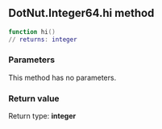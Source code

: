 ## DotNut.Integer64.hi method


```lua
function hi()
// returns: integer
```


### Parameters

This method has no parameters.

### Return value

Return type: **integer**

